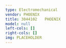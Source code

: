 ```yaml
---
type: Electromechanical
vendor: PHOENIX
title: 3044102　　PHOENIX
model: null
left-cols: []
right-cols: []
img: PLACEHOLDER
---
```

